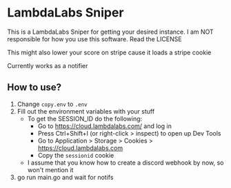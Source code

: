 # LambdaLabs Sniper

This is a LambdaLabs Sniper for getting your desired instance. I am NOT responsible for how you use this software. Read the LICENSE

This might also lower your score on stripe cause it loads a stripe cookie

Currently works as a notifier

## How to use?

1. Change `copy.env` to `.env`
1. Fill out the environment variables with your stuff
    - To get the SESSION_ID do the following:
        - Go to https://cloud.lambdalabs.com/ and log in
        - Press Ctrl+Shift+I (or right-click > inspect) to open up Dev Tools
        - Go to Application > Storage > Cookies > https://cloud.lambdalabs.com
        - Copy the `sessionid` cookie
    - I assume that you know how to create a discord webhook by now, so won't mention it
1. go run main.go and wait for notifs